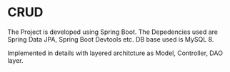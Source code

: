 # CRUD
The Project is developed using Spring Boot. 
The Depedencies used are Spring Data JPA, Spring Boot Devtools etc.
DB base used is MySQL 8.

Implemented in details with layered architcture as Model, Controller, DAO layer.
